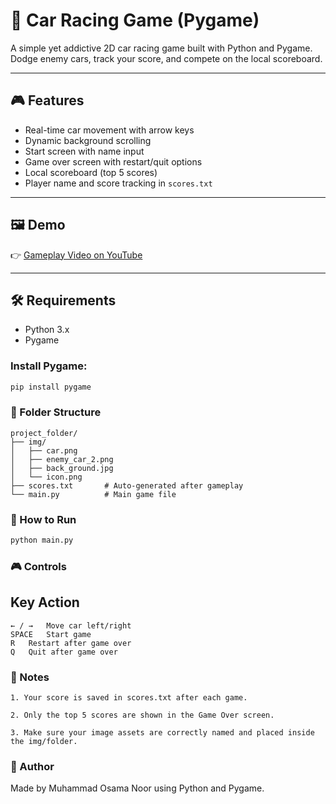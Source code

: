 # 🚗 Car Racing Game (Pygame)

A simple yet addictive 2D car racing game built with Python and Pygame. Dodge enemy cars, track your score, and compete on the local scoreboard.

---

## 🎮 Features

- Real-time car movement with arrow keys
- Dynamic background scrolling
- Start screen with name input
- Game over screen with restart/quit options
- Local scoreboard (top 5 scores)
- Player name and score tracking in `scores.txt`

---

## 🖼️ Demo
👉 [Gameplay Video on YouTube](https://youtu.be/Q7CE2BrOEd4?si=QjxNxjzNDnvsJq47)

---

## 🛠️ Requirements

- Python 3.x  
- Pygame  

### Install Pygame:
```bash
pip install pygame
```
### 📁 Folder Structure

```
project_folder/
├── img/
│   ├── car.png
│   ├── enemy_car_2.png
│   ├── back_ground.jpg
│   └── icon.png
├── scores.txt       # Auto-generated after gameplay
└── main.py          # Main game file
```

### 🚀 How to Run
```bash
python main.py
```
### 🎮 Controls

## Key	Action
```
← / → 	Move car left/right
SPACE   Start game
R	Restart after game over
Q	Quit after game over
```

### 📝 Notes
```
1. Your score is saved in scores.txt after each game.

2. Only the top 5 scores are shown in the Game Over screen.

3. Make sure your image assets are correctly named and placed inside the img/folder.
```
### 📌 Author
Made by Muhammad Osama Noor using Python and Pygame.